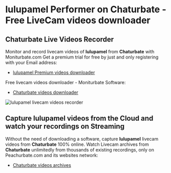 # lulupamel Performer on Chaturbate - Free LiveCam videos downloader

## Chaturbate Live Videos Recorder

Monitor and record livecam videos of **lulupamel** from **Chaturbate** with Moniturbate.com
Get a premium trial for free by just and only registering with your Email address:
* [lulupamel Premium videos downloader](https://moniturbate.com/request-demo-licence-key.html)

Free livecam videos downloader - Moniturbate Software:
* [Chaturbate videos downloader](https://moniturbate.com/moniturbate-download-software.html)

![lulupamel livecam videos recorder](https://peachurnet.com/templates/moniturbate-software.png)


## Capture lulupamel videos from the Cloud and watch your recordings on Streaming

Without the need of downloading a software, capture **lulupamel** livecam videos from **Chaturbate** 100% online.
Watch Livecam archives from **Chaturbate** unlimitedly from thousands of existing recordings, only on Peachurbate.com and its websites network:
* [Chaturbate videos archives](https://peachurnet.com/)